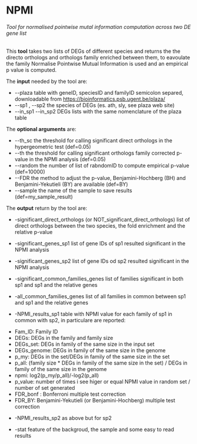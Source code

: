 # NPMI
###### Tool for normalised pointwise mutal information computation across two DE gene list

This **tool** takes two lists of DEGs of different species and returns the the directo orthologs and orthologs family enriched
between them, to eavoulate the family Normalise Pointwise Mutual Information is used and an empirical p value is computed. 

The **input** needed by the tool are:
  + --plaza 
  table with geneID, speciesID and familyID semicolon separed, downloadable from https://bioinformatics.psb.ugent.be/plaza/
  + --sp1 , --sp2 
  the species of DEGs (es. ath, sly, see plaza web site)
  + --in_sp1 --in_sp2
  DEGs lists with the same nomenclature of the plaza table
  
 The **optional arguments** are:
  + --th_sc
  the threshold for calling significant direct orthologs in the hypergeometric test (def=0.05)
  + --th
  the threshold for calling significant orthologs family corrected p-value in the NPMI analysis (def=0.05)
  + --random
  the number of list of rabndomID to compute empirical p-value (def=10000)
  + --FDR
  the method to adjust the p-value, Benjamini-Hochberg (BH) and Benjamini-Yekutieli (BY) are available (def=BY)
  + --sample
  the name of the sample to save results (def=my_sample_result)

The **output** return by the tool are: 
 + -significant_direct_orthologs (or NOT_significant_direct_orthologs)
 list of direct orthologs between the two species, the fold enrichment and the relative p-value 

 + -significant_genes_sp1
 list of gene IDs of sp1 resulted significant in the NPMI analysis 
 
 + -significant_genes_sp2
 list of gene IDs od sp2 resulted significant in the NPMI analysis 
 
 + -significant_common_families_genes
 list of families significant in both sp1 and sp1 and the relative genes
 
 + -all_common_families_genes
 list of all families in common between sp1 and sp1 and the relative genes
 
 + -NPMI_results_sp1
 table with NPMI value for each family of sp1 in common with sp2, in particulare are reported:
  - Fam_ID: Family ID
  - DEGs: DEGs in the family and family size
  - DEGs_set: DEGs in family of the same size in the input set
  - DEGs_genome: DEGs in family of the same size in the genome
  - p_my: DEGs in the set/DEGs in family of the same size in the set
  - p_all: (family size * DEGs in family of the same size in the set) / DEGs in family of the same size in the genome
  - npmi: log2(p_my/p_all)/-log2(p_all)
  - p_value: number of times i see higer or equal NPMI value in random set / number of set generated 
  - FDR_bonf : Bonferroni multiple test correction 
  - FDR_BY: Benjamini-Yekutieli (or Benjamini-Hochberg) multiple test correction 

 + -NPMI_results_sp2
 as above but for sp2
 
 + -stat
 feature of the backgroud, the sample and some easy to read results 
 
  
